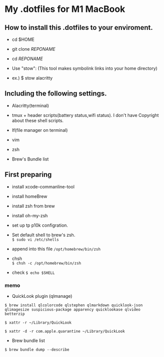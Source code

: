 # My .dotfiles for M1 MacBook

## How to install this .dotfiles to your enviroment.

- cd $HOME

- git clone *REPONAME*

- cd *REPONAME*

  

- Use "stow": (This tool makes symbolink links into your home directory)

- ex.) $ stow alacritty

  

## Including the following settings.

- Alacritty(terminal)

- tmux + header scripts(battery status,wifi status). I don't have Copyright about these shell scripts.

- lf(file manager on terminal)

- vim

- zsh

- Brew's Bundle list

  

## First preparing

- install xcode-commanline-tool
- install homeBrew
- install zsh from brew
- install oh-my-zsh
- set up tp p10k configration.

-  Set default shell to  brew's zsh.  
`$ sudo vi /etc/shells`
- append into this file 
`/opt/homebrew/bin/zsh`
- chsh      
`$ chsh -c /opt/homebrew/bin/zsh`
- check
`$ echo $SHELL`

### memo

- QuickLook plugin (qlmanage)
```
$ brew install qlcolorcode qlstephen qlmarkdown quicklook-json qlimagesize suspicious-package apparency quicklookase qlvideo betterzip

$ xattr -r ~/Library/QuickLook

$ xattr -d -r com.apple.quarantine ~/Library/QuickLook
```

- Brew bundle list
```
$ brew bundle dump --describe
```
